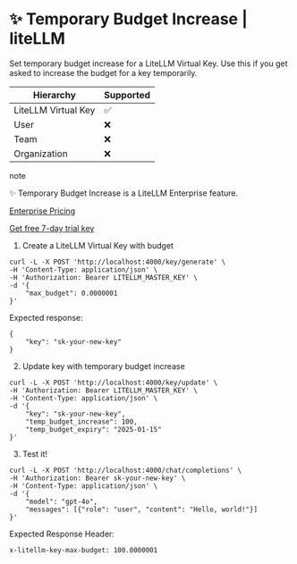 # ✨ Temporary Budget Increase | liteLLM

Set temporary budget increase for a LiteLLM Virtual Key. Use this if you get asked to increase the budget for a key temporarily.

Hierarchy| Supported  
---|---  
LiteLLM Virtual Key| ✅  
User| ❌  
Team| ❌  
Organization| ❌  
  
note

✨ Temporary Budget Increase is a LiteLLM Enterprise feature.

[Enterprise Pricing](https://www.litellm.ai/#pricing)

[Get free 7-day trial key](https://www.litellm.ai/#trial)

  1. Create a LiteLLM Virtual Key with budget

    
    
    curl -L -X POST 'http://localhost:4000/key/generate' \  
    -H 'Content-Type: application/json' \  
    -H 'Authorization: Bearer LITELLM_MASTER_KEY' \  
    -d '{  
        "max_budget": 0.0000001  
    }'  
    

Expected response:
    
    
    {  
        "key": "sk-your-new-key"  
    }  
    

  2. Update key with temporary budget increase

    
    
    curl -L -X POST 'http://localhost:4000/key/update' \  
    -H 'Authorization: Bearer LITELLM_MASTER_KEY' \  
    -H 'Content-Type: application/json' \  
    -d '{  
        "key": "sk-your-new-key",  
        "temp_budget_increase": 100,   
        "temp_budget_expiry": "2025-01-15"  
    }'  
    

  3. Test it!

    
    
    curl -L -X POST 'http://localhost:4000/chat/completions' \  
    -H 'Authorization: Bearer sk-your-new-key' \  
    -H 'Content-Type: application/json' \  
    -d '{  
        "model": "gpt-4o",  
        "messages": [{"role": "user", "content": "Hello, world!"}]  
    }'  
    

Expected Response Header:
    
    
    x-litellm-key-max-budget: 100.0000001